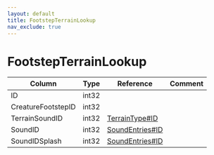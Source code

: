 ```yaml
---
layout: default
title: FootstepTerrainLookup
nav_exclude: true
---
```

# FootstepTerrainLookup

| Column | Type | Reference | Comment |
|--------|------|-----------|---------|
|ID|int32|||
|CreatureFootstepID|int32|||
|TerrainSoundID|int32|[TerrainType#ID](TerrainType)||
|SoundID|int32|[SoundEntries#ID](SoundEntries)||
|SoundIDSplash|int32|[SoundEntries#ID](SoundEntries)||
